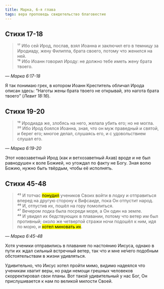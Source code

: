 ```yaml
---
title: Марка, 6-я глава
tags: вера проповедь свидетельство благовестие
---
```


## Стихи 17-18

> ¹⁷ Ибо сей Ирод, послав, взял Иоанна и заключил его в темницу за Иродиаду, жену Филиппа, брата своего,
> потому что женился на ней.  
> ¹⁸ Ибо Иоанн говорил Ироду: не должно тебе иметь жену брата твоего.

— <cite>Марка&nbsp;6:17-18</cite>

Я так понимаю грех, в котором Иоанн Креститель обличал Ирода описан здесь:
<q>Наготы жены брата твоего не открывай, это нагота брата твоего</q> (<cite>Левит&nbsp;18:16</cite>).

## Стихи 19-20

> ¹⁹ Иродиада же, злобясь на него, желала убить его; но не могла.  
> ²⁰ Ибо Ирод боялся Иоанна, зная, что он муж праведный и святой, и берег его; многое делал, слушаясь его,
> и с удовольствием слушал его.

— <cite>Марка&nbsp;6:19-20</cite>

Этот новозаветный Ирод (как и ветхозаветный Ахав) вроде и не был равнодушен к воле Божией, но угождал по факту не Богу.
Зная волю Божию, нужно быть твёрдым, чтобы её исполнять. 

## Стихи 45-48

> ⁴⁵ И тотчас <mark>понудил</mark> учеников Своих войти в лодку и отправиться вперед на другую сторону к Вифсаиде, пока Он отпустит народ.  
> ⁴⁶ И, отпустив их, пошёл на гору помолиться.  
> ⁴⁷ Вечером лодка была посреди моря, а Он один на земле.  
> ⁴⁸ И увидел их бедствующих в плавании, потому что ветер им был противный; около же четвертой стражи ночи подошёл к ним,
> идя по морю, и <mark>хотел миновать их</mark>.

— <cite>Марка&nbsp;6:45-48</cite>

Хотя ученики отправились в плавание по настоянию Иисуса, однако в пути их ждал сильный встречный ветер, так что и мне не́чего
подобным обстоятельствам в жизни удивляться.

Удивительно, что Иисус хотел пройти мимо, видимо надеялся что ученикам хватит веры, но ради немощи грешных человеков
скорректировал свои планы. Вот такой удивительный у нас Бог, Он прислушивается к нам по великой милости Своей.
